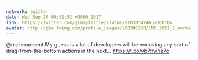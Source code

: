 ```yaml
---
network: twitter
date: Wed Sep 20 00:51:52 +0000 2017
link: https://twitter.com/jimmylittle/status/910305474637000704
avatar: http://pbs.twimg.com/profile_images/280307260/IMG_3651_2_normal.jpg
---
```


@marcoarment My guess is a lot of developers will be removing any sort of drag-from-the-bottom actions in the next… https://t.co/vb7hviYa7c
